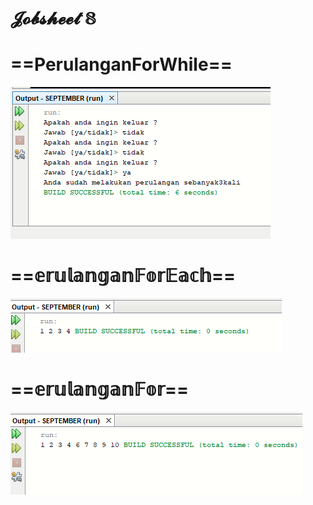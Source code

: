 # 𝓙𝓸𝓫𝓼𝓱𝓮𝓮𝓽 𝟠


# ==PerulanganForWhile==
![Alt text](https://github.com/Syihabuddinsanni/Jobsheet8/blob/master/ForWhile.png)


# ==𝕖𝕣𝕦𝕝𝕒𝕟𝕘𝕒𝕟𝔽𝕠𝕣𝔼𝕒𝕔𝕙==
![Alt text](https://github.com/Syihabuddinsanni/Jobsheet8/blob/master/ForEach.png)


# ==𝕖𝕣𝕦𝕝𝕒𝕟𝕘𝕒𝕟𝔽𝕠𝕣==
![Alt text](https://github.com/Syihabuddinsanni/Jobsheet8/blob/master/Perulangan%20For1.png)


